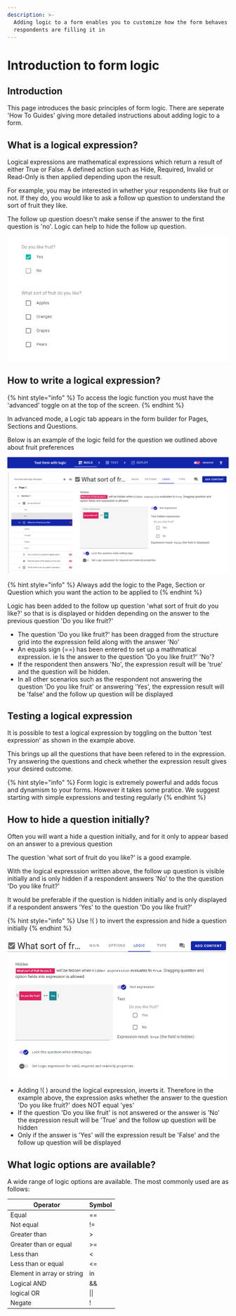 ```yaml
---
description: >-
  Adding logic to a form enables you to customize how the form behaves when
  respondents are filling it in
---
```


# Introduction to form logic

## Introduction

This page introduces the basic principles of form logic.  There are seperate 'How To Guides' giving more detailed instructions about adding logic to a form.

## What is a logical expression?

Logical expressions are mathematical expressions which return a result of either True or False.  A defined action such as Hide, Required, Invalid or Read-Only is then applied depending upon the result.

For example, you may be interested in whether your respondents like fruit or not.  If they do, you would like to ask a follow up question to understand the sort of fruit they like. &#x20;

The follow up question doesn't make sense if the answer to the first question is 'no'.  Logic can help to hide the follow up question.

![Example of a question where logic can help](<../../.gitbook/assets/image (300) (1) (1) (1) (1) (1).png>)

## How to write a logical expression?

{% hint style="info" %}
To access the logic function you must have the 'advanced' toggle on at the top of the screen.&#x20;
{% endhint %}

In advanced mode, a Logic tab appears in the form builder for Pages, Sections and Questions. &#x20;

Below is an example of the logic feild for the question we outlined above about fruit preferences

![](<../../.gitbook/assets/image (304) (1) (1) (1) (1) (1) (1) (1).png>)

{% hint style="info" %}
Always add the logic to the Page, Section or Question which you want the action to be applied to
{% endhint %}

Logic has been added to the follow up question 'what sort of fruit do you like?' so that is is displayed or hidden depending on the answer to the previous question 'Do you like fruit?'

* The question 'Do you like fruit?' has been dragged from the structure grid into the expression feild along with the answer 'No'
* An equals sign (==) has been entered to set up a mathmatical expression.  ie Is the answer to the question 'Do you like fruit?'  'No'? &#x20;
* If the respondent then answers 'No', the expression result will be 'true' and the question will be hidden. &#x20;
* In all other scenarios such as the respondent not answering the question 'Do you like fruit' or answering 'Yes', the expression result will be 'false' and the follow up question will be displayed

## Testing a logical expression

It is possible to test a logical expression by toggling on the button 'test expression' as shown in the example above. &#x20;

This brings up all the questions that have been refered to in the expression.   Try answering the questions and check whether the expression result gives your desired outcome.

{% hint style="info" %}
Form logic is extremely powerful and adds focus and dynamism to your forms.  However it takes some pratice.  We suggest starting with simple expressions and testing regularly
{% endhint %}

## How to hide a question initially?

Often you will want a hide a question initially, and for it only to appear based on an answer to a previous question

The question 'what sort of fruit do you like?' is a good example. &#x20;

With the logical expresssion written above, the follow up question is visible initially and is only hidden if a respondent answers 'No' to the the question 'Do you like fruit?'

It would be preferable if the question is hidden initially and is only displayed if a respondent answers 'Yes' to the question 'Do you like fruit?'

{% hint style="info" %}
Use !(  ) to invert the expression and hide a question initially
{% endhint %}

![](<../../.gitbook/assets/image (297) (1) (1) (1).png>)

* Adding !(  ) around the logical expression, inverts it.  Therefore in the example above, the expression asks whether the answer to the question 'Do you like fruit?' does NOT equal 'yes'
* If the question 'Do you like fruit' is not answered or the answer is 'No' the expression result will be 'True' and the follow up question will be hidden
* Only if the answer is 'Yes' will the expression result be 'False' and the follow up question will be displayed&#x20;

## What logic options are available?

A wide range of logic options are available.   The most commonly used are as follows:

| Operator                   | Symbol |
| -------------------------- | ------ |
| Equal                      | ==     |
| Not equal                  | !=     |
| Greater than               | >      |
| Greater than or equal      | >=     |
| Less than                  | <      |
| Less than or equal         | <=     |
| Element in array or string | in     |
| Logical AND                | &&     |
| logical OR                 | \|\|   |
| Negate                     | !      |
